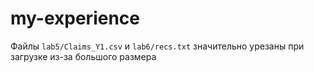 # my-experience
Файлы `lab5/Claims_Y1.csv` и `lab6/recs.txt` значительно урезаны при загрузке из-за большого размера
